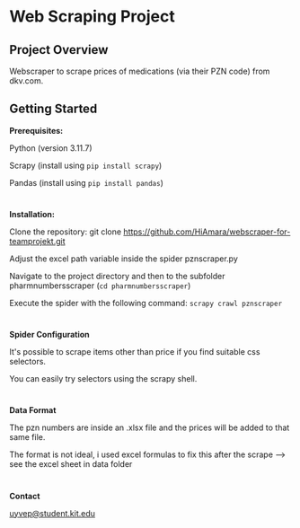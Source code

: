 # Web Scraping Project


## Project Overview
Webscraper to scrape prices of medications (via their PZN code) from dkv.com. 

## Getting Started

**Prerequisites:**

Python (version 3.11.7)

Scrapy (install using `pip install scrapy`)

Pandas (install using `pip install pandas`)
# 


**Installation:**

Clone the repository: git clone https://github.com/HiAmara/webscraper-for-teamprojekt.git

Adjust the excel path variable inside the spider pznscraper.py

Navigate to the project directory and then to the subfolder pharmnumbersscraper (`cd pharmnumbersscraper`)

Execute the spider with the following command: `scrapy crawl pznscraper`
#


**Spider Configuration**

It's possible to scrape items other than price if you find suitable css selectors.

You can easily try selectors using the scrapy shell.
#

**Data Format**

The pzn numbers are inside an .xlsx file and the prices will be added to that same file.

The format is not ideal, i used excel formulas to fix this after the scrape --> see the excel sheet in data folder
#


**Contact**

uyvep@student.kit.edu

